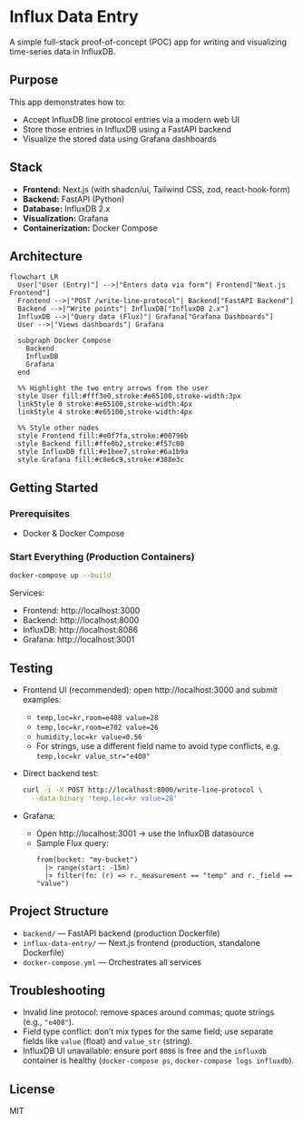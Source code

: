 # Influx Data Entry

A simple full-stack proof-of-concept (POC) app for writing and visualizing time-series data in InfluxDB.

## Purpose
This app demonstrates how to:
- Accept InfluxDB line protocol entries via a modern web UI
- Store those entries in InfluxDB using a FastAPI backend
- Visualize the stored data using Grafana dashboards

## Stack
- **Frontend:** Next.js (with shadcn/ui, Tailwind CSS, zod, react-hook-form)
- **Backend:** FastAPI (Python)
- **Database:** InfluxDB 2.x
- **Visualization:** Grafana
- **Containerization:** Docker Compose

## Architecture
```mermaid
flowchart LR
  User["User (Entry)"] -->|"Enters data via form"| Frontend["Next.js Frontend"]
  Frontend -->|"POST /write-line-protocol"| Backend["FastAPI Backend"]
  Backend -->|"Write points"| InfluxDB["InfluxDB 2.x"]
  InfluxDB -->|"Query data (Flux)"| Grafana["Grafana Dashboards"]
  User -->|"Views dashboards"| Grafana

  subgraph Docker Compose
    Backend
    InfluxDB
    Grafana
  end

  %% Highlight the two entry arrows from the user
  style User fill:#fff3e0,stroke:#e65100,stroke-width:3px
  linkStyle 0 stroke:#e65100,stroke-width:4px
  linkStyle 4 stroke:#e65100,stroke-width:4px

  %% Style other nodes
  style Frontend fill:#e0f7fa,stroke:#00796b
  style Backend fill:#ffe0b2,stroke:#f57c00
  style InfluxDB fill:#e1bee7,stroke:#6a1b9a
  style Grafana fill:#c8e6c9,stroke:#388e3c
```

## Getting Started

### Prerequisites
- Docker & Docker Compose

### Start Everything (Production Containers)
```sh
docker-compose up --build
```
Services:
- Frontend: http://localhost:3000
- Backend:  http://localhost:8000
- InfluxDB: http://localhost:8086
- Grafana:  http://localhost:3001

## Testing
- Frontend UI (recommended): open http://localhost:3000 and submit examples:
  - `temp,loc=kr,room=e408 value=28`
  - `temp,loc=kr,room=e702 value=26`
  - `humidity,loc=kr value=0.56`
  - For strings, use a different field name to avoid type conflicts, e.g. `temp,loc=kr value_str="e408"`

- Direct backend test:
  ```sh
  curl -i -X POST http://localhost:8000/write-line-protocol \
    --data-binary 'temp,loc=kr value=28'
  ```

- Grafana:
  - Open http://localhost:3001 → use the InfluxDB datasource
  - Sample Flux query:
    ```
    from(bucket: "my-bucket")
      |> range(start: -15m)
      |> filter(fn: (r) => r._measurement == "temp" and r._field == "value")
    ```

## Project Structure
- `backend/` — FastAPI backend (production Dockerfile)
- `influx-data-entry/` — Next.js frontend (production, standalone Dockerfile)
- `docker-compose.yml` — Orchestrates all services

## Troubleshooting
- Invalid line protocol: remove spaces around commas; quote strings (e.g., `"e408"`).
- Field type conflict: don’t mix types for the same field; use separate fields like `value` (float) and `value_str` (string).
- InfluxDB UI unavailable: ensure port `8086` is free and the `influxdb` container is healthy (`docker-compose ps`, `docker-compose logs influxdb`).

## License
MIT
